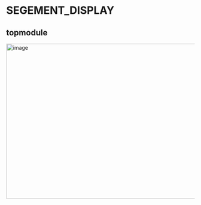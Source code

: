 # SEGEMENT_DISPLAY

## topmodule
<img width="737" height="414" alt="image" src="https://github.com/user-attachments/assets/49db89d8-8b16-4e50-a0c0-4a2f1c3fba3f" />

